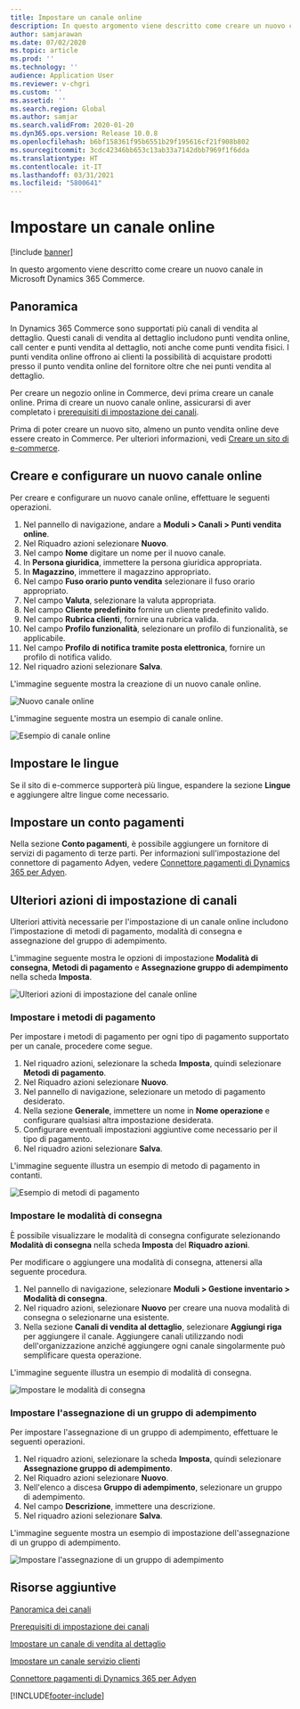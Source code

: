 ```yaml
---
title: Impostare un canale online
description: In questo argomento viene descritto come creare un nuovo canale in Microsoft Dynamics 365 Commerce.
author: samjarawan
ms.date: 07/02/2020
ms.topic: article
ms.prod: ''
ms.technology: ''
audience: Application User
ms.reviewer: v-chgri
ms.custom: ''
ms.assetid: ''
ms.search.region: Global
ms.author: samjar
ms.search.validFrom: 2020-01-20
ms.dyn365.ops.version: Release 10.0.8
ms.openlocfilehash: b6bf158361f95b6551b29f195616cf21f908b802
ms.sourcegitcommit: 3cdc42346bb653c13ab33a7142dbb7969f1f6dda
ms.translationtype: HT
ms.contentlocale: it-IT
ms.lasthandoff: 03/31/2021
ms.locfileid: "5800641"
---
```

# <a name="set-up-an-online-channel"></a>Impostare un canale online


[!include [banner](includes/banner.md)]

In questo argomento viene descritto come creare un nuovo canale in Microsoft Dynamics 365 Commerce.

## <a name="overview"></a>Panoramica

In Dynamics 365 Commerce sono supportati più canali di vendita al dettaglio. Questi canali di vendita al dettaglio includono punti vendita online, call center e punti vendita al dettaglio, noti anche come punti vendita fisici. I punti vendita online offrono ai clienti la possibilità di acquistare prodotti presso il punto vendita online del fornitore oltre che nei punti vendita al dettaglio.

Per creare un negozio online in Commerce, devi prima creare un canale online. Prima di creare un nuovo canale online, assicurarsi di aver completato i [prerequisiti di impostazione dei canali](channels-prerequisites.md).

Prima di poter creare un nuovo sito, almeno un punto vendita online deve essere creato in Commerce. Per ulteriori informazioni, vedi [Creare un sito di e-commerce](create-ecommerce-site.md).

## <a name="create-and-configure-a-new-online-channel"></a>Creare e configurare un nuovo canale online

Per creare e configurare un nuovo canale online, effettuare le seguenti operazioni.

1. Nel pannello di navigazione, andare a **Moduli \> Canali \> Punti vendita online**.
1. Nel Riquadro azioni selezionare **Nuovo**.
1. Nel campo **Nome** digitare un nome per il nuovo canale.
1. In **Persona giuridica**, immettere la persona giuridica appropriata.
1. In **Magazzino**, immettere il magazzino appropriato.
1. Nel campo **Fuso orario punto vendita** selezionare il fuso orario appropriato.
1. Nel campo **Valuta**, selezionare la valuta appropriata.
1. Nel campo **Cliente predefinito** fornire un cliente predefinito valido.
1. Nel campo **Rubrica clienti**, fornire una rubrica valida.
1. Nel campo **Profilo funzionalità**, selezionare un profilo di funzionalità, se applicabile.
1. Nel campo **Profilo di notifica tramite posta elettronica**, fornire un profilo di notifica valido.
1. Nel riquadro azioni selezionare **Salva**.

L'immagine seguente mostra la creazione di un nuovo canale online.

![Nuovo canale online](media/channel-setup-online-1.png)

L'immagine seguente mostra un esempio di canale online.

![Esempio di canale online](media/channel-setup-online-2.png)

## <a name="set-up-languages"></a>Impostare le lingue

Se il sito di e-commerce supporterà più lingue, espandere la sezione **Lingue** e aggiungere altre lingue come necessario.

## <a name="set-up-payment-account"></a>Impostare un conto pagamenti

Nella sezione **Conto pagamenti**, è possibile aggiungere un fornitore di servizi di pagamento di terze parti. Per informazioni sull'impostazione del connettore di pagamento Adyen, vedere [Connettore pagamenti di Dynamics 365 per Adyen](../retail/dev-itpro/adyen-connector.md).

## <a name="additional-channel-setup"></a>Ulteriori azioni di impostazione di canali

Ulteriori attività necessarie per l'impostazione di un canale online includono l'impostazione di metodi di pagamento, modalità di consegna e assegnazione del gruppo di adempimento.

L'immagine seguente mostra le opzioni di impostazione **Modalità di consegna**, **Metodi di pagamento** e **Assegnazione gruppo di adempimento** nella scheda **Imposta**.

![Ulteriori azioni di impostazione del canale online](media/channel-setup-online-3.png)

### <a name="set-up-payment-methods"></a>Impostare i metodi di pagamento

Per impostare i metodi di pagamento per ogni tipo di pagamento supportato per un canale, procedere come segue.

1. Nel riquadro azioni, selezionare la scheda **Imposta**, quindi selezionare **Metodi di pagamento**.
1. Nel Riquadro azioni selezionare **Nuovo**.
1. Nel pannello di navigazione, selezionare un metodo di pagamento desiderato.
1. Nella sezione **Generale**, immettere un nome in **Nome operazione** e configurare qualsiasi altra impostazione desiderata.
1. Configurare eventuali impostazioni aggiuntive come necessario per il tipo di pagamento.
1. Nel riquadro azioni selezionare **Salva**.

L'immagine seguente illustra un esempio di metodo di pagamento in contanti.

![Esempio di metodi di pagamento](media/channel-setup-retail-5.png)

### <a name="set-up-modes-of-delivery"></a>Impostare le modalità di consegna

È possibile visualizzare le modalità di consegna configurate selezionando **Modalità di consegna** nella scheda **Imposta** del **Riquadro azioni**.  

Per modificare o aggiungere una modalità di consegna, attenersi alla seguente procedura.

1. Nel pannello di navigazione, selezionare **Moduli \> Gestione inventario \> Modalità di consegna**.
1. Nel riquadro azioni, selezionare **Nuovo** per creare una nuova modalità di consegna o selezionarne una esistente.
1. Nella sezione **Canali di vendita al dettaglio**, selezionare **Aggiungi riga** per aggiungere il canale. Aggiungere canali utilizzando nodi dell'organizzazione anziché aggiungere ogni canale singolarmente può semplificare questa operazione.

L'immagine seguente illustra un esempio di modalità di consegna.

![Impostare le modalità di consegna](media/channel-setup-retail-7.png)

### <a name="set-up-a-fulfillment-group-assignment"></a>Impostare l'assegnazione di un gruppo di adempimento

Per impostare l'assegnazione di un gruppo di adempimento, effettuare le seguenti operazioni.

1. Nel riquadro azioni, selezionare la scheda **Imposta**, quindi selezionare **Assegnazione gruppo di adempimento**.
1. Nel Riquadro azioni selezionare **Nuovo**.
1. Nell'elenco a discesa **Gruppo di adempimento**, selezionare un gruppo di adempimento.
1. Nel campo **Descrizione**, immettere una descrizione.
1. Nel riquadro azioni selezionare **Salva**.

L'immagine seguente mostra un esempio di impostazione dell'assegnazione di un gruppo di adempimento.

![Impostare l'assegnazione di un gruppo di adempimento](media/channel-setup-retail-9.png)

## <a name="additional-resources"></a>Risorse aggiuntive

[Panoramica dei canali](channels-overview.md)

[Prerequisiti di impostazione dei canali](channels-prerequisites.md)

[Impostare un canale di vendita al dettaglio](channel-setup-retail.md)

[Impostare un canale servizio clienti](channel-setup-callcenter.md)

[Connettore pagamenti di Dynamics 365 per Adyen](../retail/dev-itpro/adyen-connector.md)


[!INCLUDE[footer-include](../includes/footer-banner.md)]